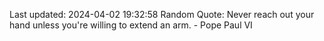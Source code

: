 Last updated: 2024-04-02 19:32:58
Random Quote: Never reach out your hand unless you're willing to extend an arm. - Pope Paul VI